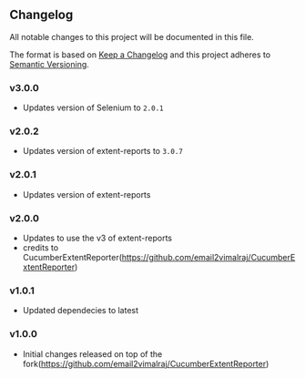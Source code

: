 ## Changelog
All notable changes to this project will be documented in this file.

The format is based on [Keep a Changelog](http://keepachangelog.com/) 
and this project adheres to [Semantic Versioning](http://semver.org/).

### v3.0.0
- Updates version of Selenium to `2.0.1`

### v2.0.2
- Updates version of extent-reports to `3.0.7`

### v2.0.1
- Updates version of extent-reports

### v2.0.0
- Updates to use the v3 of extent-reports
- credits to CucumberExtentReporter(https://github.com/email2vimalraj/CucumberExtentReporter)

### v1.0.1
- Updated dependecies to latest

### v1.0.0
- Initial changes released on top of the fork(https://github.com/email2vimalraj/CucumberExtentReporter) 

